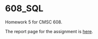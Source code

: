 # 608\_SQL
Homework 5 for CMSC 608.

The report page for the assignment is [here](https://quoll.github.io/608_SQL/report.html).

